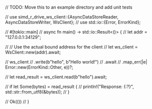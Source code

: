 // TODO: Move this to an example directory and add unit tests

// use simd_r_drive_ws_client::{AsyncDataStoreReader, AsyncDataStoreWriter, WsClient};
// use std::io::{Error, ErrorKind};

// #[tokio::main]
// async fn main() -> std::io::Result<()> {
//     let addr = "127.0.0.1:34129";

//     // Use the actual bound address for the client
//     let ws_client = WsClient::new(addr).await;

//     ws_client
//         .write(b"hello", b"Hello world!")
//         .await
//         .map_err(|e| Error::new(ErrorKind::Other, e))?;

//     let read_result = ws_client.read(b"hello").await;

//     if let Some(bytes) = read_result {
//         println!("Response: {:?}", std::str::from_utf8(&bytes));
//     }

//     Ok(())
// }
